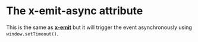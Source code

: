 # The x-emit-async attribute

This is the same as **[x-emit](#/attributes/x-emit)** but it will trigger the event asynchronously using `window.setTimeout()`.


